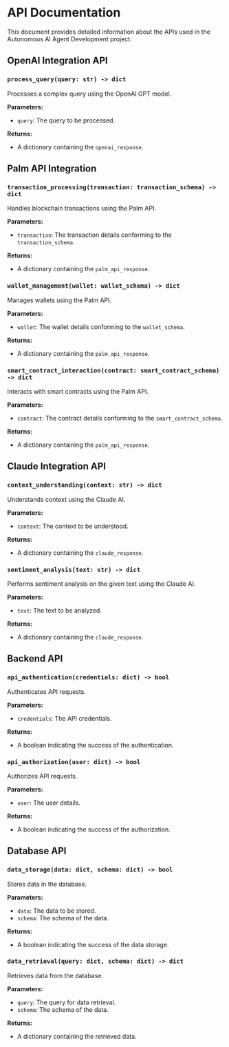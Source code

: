 # API Documentation

This document provides detailed information about the APIs used in the Autonomous AI Agent Development project.

## OpenAI Integration API

### `process_query(query: str) -> dict`

Processes a complex query using the OpenAI GPT model.

**Parameters:**

- `query`: The query to be processed.

**Returns:**

- A dictionary containing the `openai_response`.

## Palm API Integration

### `transaction_processing(transaction: transaction_schema) -> dict`

Handles blockchain transactions using the Palm API.

**Parameters:**

- `transaction`: The transaction details conforming to the `transaction_schema`.

**Returns:**

- A dictionary containing the `palm_api_response`.

### `wallet_management(wallet: wallet_schema) -> dict`

Manages wallets using the Palm API.

**Parameters:**

- `wallet`: The wallet details conforming to the `wallet_schema`.

**Returns:**

- A dictionary containing the `palm_api_response`.

### `smart_contract_interaction(contract: smart_contract_schema) -> dict`

Interacts with smart contracts using the Palm API.

**Parameters:**

- `contract`: The contract details conforming to the `smart_contract_schema`.

**Returns:**

- A dictionary containing the `palm_api_response`.

## Claude Integration API

### `context_understanding(context: str) -> dict`

Understands context using the Claude AI.

**Parameters:**

- `context`: The context to be understood.

**Returns:**

- A dictionary containing the `claude_response`.

### `sentiment_analysis(text: str) -> dict`

Performs sentiment analysis on the given text using the Claude AI.

**Parameters:**

- `text`: The text to be analyzed.

**Returns:**

- A dictionary containing the `claude_response`.

## Backend API

### `api_authentication(credentials: dict) -> bool`

Authenticates API requests.

**Parameters:**

- `credentials`: The API credentials.

**Returns:**

- A boolean indicating the success of the authentication.

### `api_authorization(user: dict) -> bool`

Authorizes API requests.

**Parameters:**

- `user`: The user details.

**Returns:**

- A boolean indicating the success of the authorization.

## Database API

### `data_storage(data: dict, schema: dict) -> bool`

Stores data in the database.

**Parameters:**

- `data`: The data to be stored.
- `schema`: The schema of the data.

**Returns:**

- A boolean indicating the success of the data storage.

### `data_retrieval(query: dict, schema: dict) -> dict`

Retrieves data from the database.

**Parameters:**

- `query`: The query for data retrieval.
- `schema`: The schema of the data.

**Returns:**

- A dictionary containing the retrieved data.